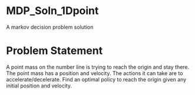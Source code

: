 # MDP_Soln_1Dpoint
A markov decision problem solution

# Problem Statement
A point mass on the number line is trying to reach the origin and stay there. The point mass has a position and velocity. The actions it can take are to accelerate/decelerate. Find an optimal policy to reach the origin given any initial position and velocity.
